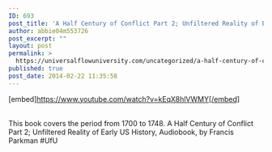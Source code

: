 ```yaml
---
ID: 693
post_title: 'A Half Century of Conflict Part 2; Unfiltered Reality of Early US History, , by Parkman #UfU'
author: abbie04m553726
post_excerpt: ""
layout: post
permalink: >
  https://universalflowuniversity.com/uncategorized/a-half-century-of-conflict-part-2-unfiltered-reality-of-early-us-history-by-parkman-ufu/
published: true
post_date: 2014-02-22 11:35:58
---
```

[embed]https://www.youtube.com/watch?v=kEqX8hlVWMY[/embed]</br></br>
<p>This book covers the period from 1700 to 1748.
A Half Century of Conflict Part 2; Unfiltered Reality of Early US History, Audiobook, by Francis Parkman #UfU</p>